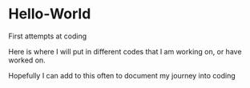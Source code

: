 # Hello-World
First attempts at coding

Here is where I will put in different codes that I am working on, or have worked on.

Hopefully I can add to this often to document my journey into coding
